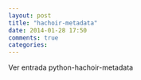 ```yaml
---
layout: post
title: "hachoir-metadata"
date: 2014-01-28 17:50
comments: true
categories: 
---
```

Ver entrada python-hachoir-metadata

